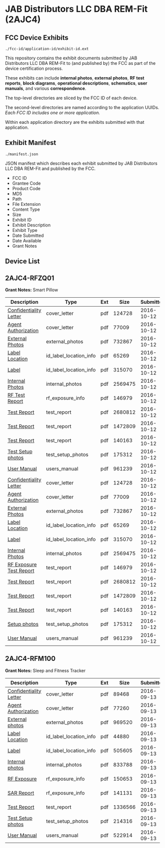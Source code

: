 # JAB Distributors LLC DBA REM-Fit (2AJC4)
## FCC Device Exhibits

```
./fcc-id/application-id/exhibit-id.ext
```

This repository contains the exhibit documents submitted by JAB Distributors LLC DBA REM-Fit to (and published by) the FCC as part of the device certification process.

These exhibits can include **internal photos**, **external photos**, **RF test reports**, **block diagrams**, **operational descriptions**, **schematics**, **user manuals**, and various **correspondence**.

The top-level directories are sliced by the FCC ID of each device.

The second-level directories are named according to the application UUIDs. *Each FCC ID includes one or more application.*

Within each application directory are the exhibits submitted with that application. 

## Exhibit Manifest

```
./manifest.json
```

JSON manifest which describes each exhibit submitted by JAB Distributors LLC DBA REM-Fit and published by the FCC.

- FCC ID
- Grantee Code
- Product Code
- MD5
- Path
- File Extension
- Content Type
- Size
- Exhibit ID
- Exhibit Description
- Exhibit Type
- Date Submitted
- Date Available
- Grant Notes

## Device List
## 2AJC4-RFZQ01
**Grant Notes:** Smart Pillow

| Description | Type | Ext | Size | Submitted | Available |
| ----------- | ---- | --- | ---- | --------- | --------- |
| [Confidentiality Letter](2AJC4-RFZQ01/0e90b252ad8dcf88f3782f6bdb4c1399/3160751.pdf) | cover_letter | pdf | 124728 | 2016-10-12 | 2016-10-12 |
| [Agent Authorization](2AJC4-RFZQ01/0e90b252ad8dcf88f3782f6bdb4c1399/3160753.pdf) | cover_letter | pdf | 77009 | 2016-10-12 | 2016-10-12 |
| [External Photos](2AJC4-RFZQ01/0e90b252ad8dcf88f3782f6bdb4c1399/3160752.pdf) | external_photos | pdf | 732867 | 2016-10-12 | 2016-10-12 |
| [Label Location](2AJC4-RFZQ01/0e90b252ad8dcf88f3782f6bdb4c1399/3160755.pdf) | id_label_location_info | pdf | 65269 | 2016-10-12 | 2016-10-12 |
| [Label](2AJC4-RFZQ01/0e90b252ad8dcf88f3782f6bdb4c1399/3160813.pdf) | id_label_location_info | pdf | 315070 | 2016-10-12 | 2016-10-12 |
| [Internal Photos](2AJC4-RFZQ01/0e90b252ad8dcf88f3782f6bdb4c1399/3160754.pdf) | internal_photos | pdf | 2569475 | 2016-10-12 | 2016-10-12 |
| [RF Test Report](2AJC4-RFZQ01/0e90b252ad8dcf88f3782f6bdb4c1399/3160815.pdf) | rf_exposure_info | pdf | 146979 | 2016-10-12 | 2016-10-12 |
| [Test Report](2AJC4-RFZQ01/0e90b252ad8dcf88f3782f6bdb4c1399/3160816.pdf) | test_report | pdf | 2680812 | 2016-10-12 | 2016-10-12 |
| [Test Report](2AJC4-RFZQ01/0e90b252ad8dcf88f3782f6bdb4c1399/3160817.pdf) | test_report | pdf | 1472809 | 2016-10-12 | 2016-10-12 |
| [Test Report](2AJC4-RFZQ01/0e90b252ad8dcf88f3782f6bdb4c1399/3160818.pdf) | test_report | pdf | 140163 | 2016-10-12 | 2016-10-12 |
| [Test Setup photos](2AJC4-RFZQ01/0e90b252ad8dcf88f3782f6bdb4c1399/3160760.pdf) | test_setup_photos | pdf | 175312 | 2016-10-12 | 2016-10-12 |
| [User Manual](2AJC4-RFZQ01/0e90b252ad8dcf88f3782f6bdb4c1399/3160819.pdf) | users_manual | pdf | 961239 | 2016-10-12 | 2016-10-12 |
| [Confidentiality Letter](2AJC4-RFZQ01/c66bc2044ef04c4147241cf7ecaafb97/3160751.pdf) | cover_letter | pdf | 124728 | 2016-10-12 | 2016-10-12 |
| [Agent Authorization](2AJC4-RFZQ01/c66bc2044ef04c4147241cf7ecaafb97/3160753.pdf) | cover_letter | pdf | 77009 | 2016-10-12 | 2016-10-12 |
| [External Photos](2AJC4-RFZQ01/c66bc2044ef04c4147241cf7ecaafb97/3160752.pdf) | external_photos | pdf | 732867 | 2016-10-12 | 2016-10-12 |
| [Label Location](2AJC4-RFZQ01/c66bc2044ef04c4147241cf7ecaafb97/3160755.pdf) | id_label_location_info | pdf | 65269 | 2016-10-12 | 2016-10-12 |
| [Label](2AJC4-RFZQ01/c66bc2044ef04c4147241cf7ecaafb97/3160813.pdf) | id_label_location_info | pdf | 315070 | 2016-10-12 | 2016-10-12 |
| [Internal Photos](2AJC4-RFZQ01/c66bc2044ef04c4147241cf7ecaafb97/3160754.pdf) | internal_photos | pdf | 2569475 | 2016-10-12 | 2016-10-12 |
| [RF Exposure Test Report](2AJC4-RFZQ01/c66bc2044ef04c4147241cf7ecaafb97/3160815.pdf) | test_report | pdf | 146979 | 2016-10-12 | 2016-10-12 |
| [Test Report](2AJC4-RFZQ01/c66bc2044ef04c4147241cf7ecaafb97/3160816.pdf) | test_report | pdf | 2680812 | 2016-10-12 | 2016-10-12 |
| [Test Report](2AJC4-RFZQ01/c66bc2044ef04c4147241cf7ecaafb97/3160817.pdf) | test_report | pdf | 1472809 | 2016-10-12 | 2016-10-12 |
| [Test Report](2AJC4-RFZQ01/c66bc2044ef04c4147241cf7ecaafb97/3160818.pdf) | test_report | pdf | 140163 | 2016-10-12 | 2016-10-12 |
| [Setup photos](2AJC4-RFZQ01/c66bc2044ef04c4147241cf7ecaafb97/3160760.pdf) | test_setup_photos | pdf | 175312 | 2016-10-12 | 2016-10-12 |
| [User Manual](2AJC4-RFZQ01/c66bc2044ef04c4147241cf7ecaafb97/3160819.pdf) | users_manual | pdf | 961239 | 2016-10-12 | 2016-10-12 |
## 2AJC4-RFM100
**Grant Notes:** Sleep and Fitness Tracker

| Description | Type | Ext | Size | Submitted | Available |
| ----------- | ---- | --- | ---- | --------- | --------- |
| [Confidentiality Letter](2AJC4-RFM100/adfa33180753308f763c814243102af4/3132561.pdf) | cover_letter | pdf | 89468 | 2016-09-13 | 2016-09-13 |
| [Agent Authorization](2AJC4-RFM100/adfa33180753308f763c814243102af4/3132559.pdf) | cover_letter | pdf | 77260 | 2016-09-13 | 2016-09-13 |
| [External photos](2AJC4-RFM100/adfa33180753308f763c814243102af4/3132560.pdf) | external_photos | pdf | 969520 | 2016-09-13 | 2016-09-13 |
| [Label Location](2AJC4-RFM100/adfa33180753308f763c814243102af4/3132563.pdf) | id_label_location_info | pdf | 44880 | 2016-09-13 | 2016-09-13 |
| [Label](2AJC4-RFM100/adfa33180753308f763c814243102af4/3132564.pdf) | id_label_location_info | pdf | 505605 | 2016-09-13 | 2016-09-13 |
| [Internal photos](2AJC4-RFM100/adfa33180753308f763c814243102af4/3132562.pdf) | internal_photos | pdf | 833788 | 2016-09-13 | 2016-09-13 |
| [RF Exposure](2AJC4-RFM100/adfa33180753308f763c814243102af4/3132569.pdf) | rf_exposure_info | pdf | 150653 | 2016-09-13 | 2016-09-13 |
| [SAR Report](2AJC4-RFM100/adfa33180753308f763c814243102af4/3132583.pdf) | rf_exposure_info | pdf | 141131 | 2016-09-13 | 2016-09-13 |
| [Test Report](2AJC4-RFM100/adfa33180753308f763c814243102af4/3132570.pdf) | test_report | pdf | 1336566 | 2016-09-13 | 2016-09-13 |
| [Test Setup photos](2AJC4-RFM100/adfa33180753308f763c814243102af4/3132568.pdf) | test_setup_photos | pdf | 214316 | 2016-09-13 | 2016-09-13 |
| [User Manual](2AJC4-RFM100/adfa33180753308f763c814243102af4/3132566.pdf) | users_manual | pdf | 522914 | 2016-09-13 | 2016-09-13 |
